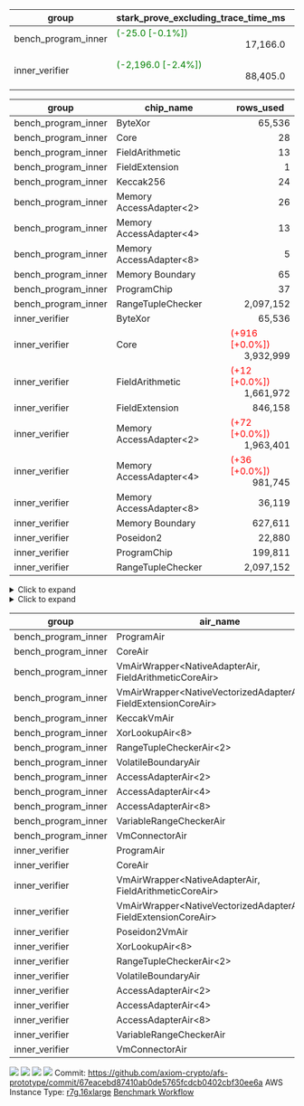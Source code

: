 | group | stark_prove_excluding_trace_time_ms | total_cells | total_cells_used | total_proof_time_ms | trace_gen_time_ms | verify_program_compile_ms |
| --- | --- | --- | --- | --- | --- | --- |
| bench_program_inner | <span style="color: green">(-25.0 [-0.1%])</span> <div style='text-align: right'>17,166.0</div>  | <div style='text-align: right'>20,200,816</div>  | <div style='text-align: right'>2,243,381</div>  | <span style="color: green">(-25.0 [-0.1%])</span> <div style='text-align: right'>17,235.0</div>  | <div style='text-align: right'>69.0</div>  |  |
| inner_verifier | <span style="color: green">(-2,196.0 [-2.4%])</span> <div style='text-align: right'>88,405.0</div>  | <div style='text-align: right'>734,396,436</div>  | <span style="color: red">(+62,076 [+0.0%])</span> <div style='text-align: right'>401,908,670</div>  | <span style="color: green">(-2,678.0 [-2.2%])</span> <div style='text-align: right'>117,225.0</div>  | <span style="color: green">(-482.0 [-1.6%])</span> <div style='text-align: right'>28,820.0</div>  | <span style="color: green">(-315.0 [-0.7%])</span> <div style='text-align: right'>45,564.0</div>  |

| group | chip_name | rows_used |
| --- | --- | --- |
| bench_program_inner | ByteXor | <div style='text-align: right'>65,536</div>  |
| bench_program_inner | Core | <div style='text-align: right'>28</div>  |
| bench_program_inner | FieldArithmetic | <div style='text-align: right'>13</div>  |
| bench_program_inner | FieldExtension | <div style='text-align: right'>1</div>  |
| bench_program_inner | Keccak256 | <div style='text-align: right'>24</div>  |
| bench_program_inner | Memory AccessAdapter<2> | <div style='text-align: right'>26</div>  |
| bench_program_inner | Memory AccessAdapter<4> | <div style='text-align: right'>13</div>  |
| bench_program_inner | Memory AccessAdapter<8> | <div style='text-align: right'>5</div>  |
| bench_program_inner | Memory Boundary | <div style='text-align: right'>65</div>  |
| bench_program_inner | ProgramChip | <div style='text-align: right'>37</div>  |
| bench_program_inner | RangeTupleChecker | <div style='text-align: right'>2,097,152</div>  |
| inner_verifier | ByteXor | <div style='text-align: right'>65,536</div>  |
| inner_verifier | Core | <span style="color: red">(+916 [+0.0%])</span> <div style='text-align: right'>3,932,999</div>  |
| inner_verifier | FieldArithmetic | <span style="color: red">(+12 [+0.0%])</span> <div style='text-align: right'>1,661,972</div>  |
| inner_verifier | FieldExtension | <div style='text-align: right'>846,158</div>  |
| inner_verifier | Memory AccessAdapter<2> | <span style="color: red">(+72 [+0.0%])</span> <div style='text-align: right'>1,963,401</div>  |
| inner_verifier | Memory AccessAdapter<4> | <span style="color: red">(+36 [+0.0%])</span> <div style='text-align: right'>981,745</div>  |
| inner_verifier | Memory AccessAdapter<8> | <div style='text-align: right'>36,119</div>  |
| inner_verifier | Memory Boundary | <div style='text-align: right'>627,611</div>  |
| inner_verifier | Poseidon2 | <div style='text-align: right'>22,880</div>  |
| inner_verifier | ProgramChip | <div style='text-align: right'>199,811</div>  |
| inner_verifier | RangeTupleChecker | <div style='text-align: right'>2,097,152</div>  |

<details>
<summary>Click to expand</summary>

| group | dsl_ir | opcode | frequency |
| --- | --- | --- | --- |
| bench_program_inner |  | JAL | <div style='text-align: right'>1</div>  |
| bench_program_inner |  | STOREW | <div style='text-align: right'>2</div>  |
| bench_program_inner | AddE | FE4ADD | <div style='text-align: right'>1</div>  |
| bench_program_inner | AddF | ADD | <div style='text-align: right'>1</div>  |
| bench_program_inner | AddVI | ADD | <div style='text-align: right'>6</div>  |
| bench_program_inner | Alloc | ADD | <div style='text-align: right'>2</div>  |
| bench_program_inner | Alloc | LOADW | <div style='text-align: right'>2</div>  |
| bench_program_inner | Alloc | MUL | <div style='text-align: right'>2</div>  |
| bench_program_inner | For | ADD | <div style='text-align: right'>2</div>  |
| bench_program_inner | For | BNE | <div style='text-align: right'>3</div>  |
| bench_program_inner | For | JAL | <div style='text-align: right'>1</div>  |
| bench_program_inner | For | STOREW | <div style='text-align: right'>1</div>  |
| bench_program_inner | Halt | TERMINATE | <div style='text-align: right'>1</div>  |
| bench_program_inner | IfEqI | BNE | <div style='text-align: right'>2</div>  |
| bench_program_inner | ImmE | STOREW | <div style='text-align: right'>8</div>  |
| bench_program_inner | ImmF | STOREW | <div style='text-align: right'>2</div>  |
| bench_program_inner | ImmV | STOREW | <div style='text-align: right'>3</div>  |
| bench_program_inner | Keccak256 | KECCAK256 | <div style='text-align: right'>1</div>  |
| bench_program_inner | StoreV | STOREW2 | <div style='text-align: right'>2</div>  |
| inner_verifier |  | JAL | <div style='text-align: right'>1</div>  |
| inner_verifier |  | STOREW | <div style='text-align: right'>2</div>  |
| inner_verifier | AddE | FE4ADD | <div style='text-align: right'>224,508</div>  |
| inner_verifier | AddEFFI | LOADW | <div style='text-align: right'>143</div>  |
| inner_verifier | AddEFFI | STOREW | <div style='text-align: right'>429</div>  |
| inner_verifier | AddEFI | ADD | <div style='text-align: right'>184</div>  |
| inner_verifier | AddEI | ADD | <div style='text-align: right'>68,012</div>  |
| inner_verifier | AddFI | ADD | <span style="color: red">(+12 [+0.1%])</span> <div style='text-align: right'>14,614</div>  |
| inner_verifier | AddV | ADD | <div style='text-align: right'>8,173</div>  |
| inner_verifier | AddVI | ADD | <div style='text-align: right'>293,909</div>  |
| inner_verifier | Alloc | ADD | <div style='text-align: right'>30,855</div>  |
| inner_verifier | Alloc | LOADW | <div style='text-align: right'>30,855</div>  |
| inner_verifier | Alloc | MUL | <div style='text-align: right'>18,311</div>  |
| inner_verifier | AssertEqE | BNE | <div style='text-align: right'>136</div>  |
| inner_verifier | AssertEqEI | BNE | <div style='text-align: right'>4</div>  |
| inner_verifier | AssertEqF | BNE | <div style='text-align: right'>4,894</div>  |
| inner_verifier | AssertEqV | BNE | <div style='text-align: right'>1,278</div>  |
| inner_verifier | AssertEqVI | BNE | <div style='text-align: right'>159</div>  |
| inner_verifier | CycleTrackerEnd | CT_END | <div style='text-align: right'>105,301</div>  |
| inner_verifier | CycleTrackerStart | CT_START | <div style='text-align: right'>105,301</div>  |
| inner_verifier | DivE | BBE4DIV | <div style='text-align: right'>195,557</div>  |
| inner_verifier | DivEIN | BBE4DIV | <div style='text-align: right'>31</div>  |
| inner_verifier | DivEIN | STOREW | <div style='text-align: right'>124</div>  |
| inner_verifier | DivFIN | DIV | <div style='text-align: right'>75</div>  |
| inner_verifier | For | ADD | <div style='text-align: right'>561,540</div>  |
| inner_verifier | For | BNE | <div style='text-align: right'>584,286</div>  |
| inner_verifier | For | JAL | <div style='text-align: right'>22,746</div>  |
| inner_verifier | For | LOADW | <div style='text-align: right'>1,071</div>  |
| inner_verifier | For | STOREW | <div style='text-align: right'>21,675</div>  |
| inner_verifier | Halt | TERMINATE | <div style='text-align: right'>1</div>  |
| inner_verifier | HintBitsF | HINT_BITS | <div style='text-align: right'>22</div>  |
| inner_verifier | HintInputVec | HINT_INPUT | <div style='text-align: right'>12,544</div>  |
| inner_verifier | IfEq | BNE | <div style='text-align: right'>6,653</div>  |
| inner_verifier | IfEqI | BNE | <div style='text-align: right'>127,249</div>  |
| inner_verifier | IfEqI | JAL | <span style="color: red">(+916 [+8.3%])</span> <div style='text-align: right'>12,009</div>  |
| inner_verifier | IfNe | BEQ | <div style='text-align: right'>9,555</div>  |
| inner_verifier | IfNe | JAL | <div style='text-align: right'>25</div>  |
| inner_verifier | IfNeI | BEQ | <div style='text-align: right'>1,116</div>  |
| inner_verifier | ImmE | STOREW | <div style='text-align: right'>12,392</div>  |
| inner_verifier | ImmF | STOREW | <div style='text-align: right'>15,711</div>  |
| inner_verifier | ImmV | STOREW | <div style='text-align: right'>22,995</div>  |
| inner_verifier | LoadE | LOADW | <div style='text-align: right'>42,568</div>  |
| inner_verifier | LoadE | LOADW2 | <div style='text-align: right'>805,192</div>  |
| inner_verifier | LoadF | LOADW | <div style='text-align: right'>13,948</div>  |
| inner_verifier | LoadF | LOADW2 | <div style='text-align: right'>300,156</div>  |
| inner_verifier | LoadV | LOADW | <div style='text-align: right'>14,878</div>  |
| inner_verifier | LoadV | LOADW2 | <div style='text-align: right'>75,390</div>  |
| inner_verifier | MulE | BBE4MUL | <div style='text-align: right'>409,372</div>  |
| inner_verifier | MulEF | MUL | <div style='text-align: right'>2,012</div>  |
| inner_verifier | MulEFI | MUL | <div style='text-align: right'>1,432</div>  |
| inner_verifier | MulEI | BBE4MUL | <div style='text-align: right'>2,599</div>  |
| inner_verifier | MulEI | STOREW | <div style='text-align: right'>10,396</div>  |
| inner_verifier | MulF | MUL | <div style='text-align: right'>26,293</div>  |
| inner_verifier | MulFI | MUL | <div style='text-align: right'>13</div>  |
| inner_verifier | MulV | MUL | <div style='text-align: right'>682</div>  |
| inner_verifier | MulVI | MUL | <div style='text-align: right'>11,081</div>  |
| inner_verifier | NegE | MUL | <div style='text-align: right'>188</div>  |
| inner_verifier | Poseidon2CompressBabyBear | COMP_POS2 | <div style='text-align: right'>9,870</div>  |
| inner_verifier | Poseidon2PermuteBabyBear | PERM_POS2 | <div style='text-align: right'>13,010</div>  |
| inner_verifier | StoreE | STOREW | <div style='text-align: right'>12,600</div>  |
| inner_verifier | StoreE | STOREW2 | <div style='text-align: right'>12,516</div>  |
| inner_verifier | StoreF | STOREW | <div style='text-align: right'>13,398</div>  |
| inner_verifier | StoreF | STOREW2 | <div style='text-align: right'>102,811</div>  |
| inner_verifier | StoreHintWord | ADD | <div style='text-align: right'>214,520</div>  |
| inner_verifier | StoreHintWord | SHINTW | <div style='text-align: right'>227,746</div>  |
| inner_verifier | StoreV | STOREW | <div style='text-align: right'>1,672</div>  |
| inner_verifier | StoreV | STOREW2 | <div style='text-align: right'>30,433</div>  |
| inner_verifier | SubE | FE4SUB | <div style='text-align: right'>14,091</div>  |
| inner_verifier | SubEF | LOADW | <div style='text-align: right'>1,170,618</div>  |
| inner_verifier | SubEF | SUB | <div style='text-align: right'>390,206</div>  |
| inner_verifier | SubEFI | ADD | <div style='text-align: right'>1,280</div>  |
| inner_verifier | SubEI | ADD | <div style='text-align: right'>248</div>  |
| inner_verifier | SubV | SUB | <div style='text-align: right'>16,519</div>  |
| inner_verifier | SubVI | SUB | <div style='text-align: right'>1,384</div>  |
| inner_verifier | SubVIN | SUB | <div style='text-align: right'>441</div>  |

</details>

<details>
<summary>Click to expand</summary>

| group | air_name | dsl_ir | opcode | cells_used |
| --- | --- | --- | --- | --- |
| bench_program_inner | Boundary |  | JAL | <div style='text-align: right'>19</div>  |
| bench_program_inner | CoreAir |  | JAL | <div style='text-align: right'>62</div>  |
| bench_program_inner | Boundary |  | STOREW | <div style='text-align: right'>38</div>  |
| bench_program_inner | CoreAir |  | STOREW | <div style='text-align: right'>124</div>  |
| bench_program_inner | <NativeVectorizedAdapterAir<4>,FieldExtensionCoreAir> | AddE | FE4ADD | <div style='text-align: right'>40</div>  |
| bench_program_inner | AccessAdapter<2> | AddE | FE4ADD | <div style='text-align: right'>66</div>  |
| bench_program_inner | AccessAdapter<4> | AddE | FE4ADD | <div style='text-align: right'>39</div>  |
| bench_program_inner | Boundary | AddE | FE4ADD | <div style='text-align: right'>76</div>  |
| bench_program_inner | <NativeAdapterAir,FieldArithmeticCoreAir> | AddF | ADD | <div style='text-align: right'>30</div>  |
| bench_program_inner | Boundary | AddF | ADD | <div style='text-align: right'>19</div>  |
| bench_program_inner | <NativeAdapterAir,FieldArithmeticCoreAir> | AddVI | ADD | <div style='text-align: right'>180</div>  |
| bench_program_inner | Boundary | AddVI | ADD | <div style='text-align: right'>38</div>  |
| bench_program_inner | <NativeAdapterAir,FieldArithmeticCoreAir> | Alloc | ADD | <div style='text-align: right'>60</div>  |
| bench_program_inner | Boundary | Alloc | LOADW | <div style='text-align: right'>38</div>  |
| bench_program_inner | CoreAir | Alloc | LOADW | <div style='text-align: right'>124</div>  |
| bench_program_inner | <NativeAdapterAir,FieldArithmeticCoreAir> | Alloc | MUL | <div style='text-align: right'>60</div>  |
| bench_program_inner | <NativeAdapterAir,FieldArithmeticCoreAir> | For | ADD | <div style='text-align: right'>60</div>  |
| bench_program_inner | CoreAir | For | BNE | <div style='text-align: right'>186</div>  |
| bench_program_inner | CoreAir | For | JAL | <div style='text-align: right'>62</div>  |
| bench_program_inner | Boundary | For | STOREW | <div style='text-align: right'>19</div>  |
| bench_program_inner | CoreAir | For | STOREW | <div style='text-align: right'>62</div>  |
| bench_program_inner | CoreAir | Halt | TERMINATE | <div style='text-align: right'>62</div>  |
| bench_program_inner | CoreAir | IfEqI | BNE | <div style='text-align: right'>124</div>  |
| bench_program_inner | Boundary | ImmE | STOREW | <div style='text-align: right'>152</div>  |
| bench_program_inner | CoreAir | ImmE | STOREW | <div style='text-align: right'>496</div>  |
| bench_program_inner | Boundary | ImmF | STOREW | <div style='text-align: right'>38</div>  |
| bench_program_inner | CoreAir | ImmF | STOREW | <div style='text-align: right'>124</div>  |
| bench_program_inner | Boundary | ImmV | STOREW | <div style='text-align: right'>38</div>  |
| bench_program_inner | CoreAir | ImmV | STOREW | <div style='text-align: right'>186</div>  |
| bench_program_inner | AccessAdapter<2> | Keccak256 | KECCAK256 | <div style='text-align: right'>220</div>  |
| bench_program_inner | AccessAdapter<4> | Keccak256 | KECCAK256 | <div style='text-align: right'>130</div>  |
| bench_program_inner | AccessAdapter<8> | Keccak256 | KECCAK256 | <div style='text-align: right'>85</div>  |
| bench_program_inner | Boundary | Keccak256 | KECCAK256 | <div style='text-align: right'>722</div>  |
| bench_program_inner | KeccakVmAir | Keccak256 | KECCAK256 | <div style='text-align: right'>76,752</div>  |
| bench_program_inner | Boundary | StoreV | STOREW2 | <div style='text-align: right'>38</div>  |
| bench_program_inner | CoreAir | StoreV | STOREW2 | <div style='text-align: right'>124</div>  |
| inner_verifier | Boundary |  | JAL | <div style='text-align: right'>19</div>  |
| inner_verifier | CoreAir |  | JAL | <div style='text-align: right'>66</div>  |
| inner_verifier | Boundary |  | STOREW | <div style='text-align: right'>38</div>  |
| inner_verifier | CoreAir |  | STOREW | <div style='text-align: right'>132</div>  |
| inner_verifier | <NativeVectorizedAdapterAir<4>,FieldExtensionCoreAir> | AddE | FE4ADD | <div style='text-align: right'>8,980,320</div>  |
| inner_verifier | AccessAdapter<2> | AddE | FE4ADD | <div style='text-align: right'>1,111,726</div>  |
| inner_verifier | AccessAdapter<4> | AddE | FE4ADD | <div style='text-align: right'>656,929</div>  |
| inner_verifier | Boundary | AddE | FE4ADD | <div style='text-align: right'>2,077,764</div>  |
| inner_verifier | AccessAdapter<2> | AddEFFI | LOADW | <div style='text-align: right'>1,111</div>  |
| inner_verifier | AccessAdapter<4> | AddEFFI | LOADW | <div style='text-align: right'>1,313</div>  |
| inner_verifier | Boundary | AddEFFI | LOADW | <div style='text-align: right'>380</div>  |
| inner_verifier | CoreAir | AddEFFI | LOADW | <div style='text-align: right'>9,438</div>  |
| inner_verifier | AccessAdapter<2> | AddEFFI | STOREW | <div style='text-align: right'>1,111</div>  |
| inner_verifier | Boundary | AddEFFI | STOREW | <div style='text-align: right'>1,140</div>  |
| inner_verifier | CoreAir | AddEFFI | STOREW | <div style='text-align: right'>28,314</div>  |
| inner_verifier | <NativeAdapterAir,FieldArithmeticCoreAir> | AddEFI | ADD | <div style='text-align: right'>5,520</div>  |
| inner_verifier | AccessAdapter<2> | AddEFI | ADD | <div style='text-align: right'>638</div>  |
| inner_verifier | AccessAdapter<4> | AddEFI | ADD | <div style='text-align: right'>377</div>  |
| inner_verifier | Boundary | AddEFI | ADD | <div style='text-align: right'>2,052</div>  |
| inner_verifier | <NativeAdapterAir,FieldArithmeticCoreAir> | AddEI | ADD | <div style='text-align: right'>2,040,360</div>  |
| inner_verifier | AccessAdapter<2> | AddEI | ADD | <span style="color: red">(+396 [+0.1%])</span> <div style='text-align: right'>377,938</div>  |
| inner_verifier | AccessAdapter<4> | AddEI | ADD | <span style="color: red">(+234 [+0.1%])</span> <div style='text-align: right'>223,327</div>  |
| inner_verifier | Boundary | AddEI | ADD | <div style='text-align: right'>1,132,096</div>  |
| inner_verifier | <NativeAdapterAir,FieldArithmeticCoreAir> | AddFI | ADD | <span style="color: red">(+360 [+0.1%])</span> <div style='text-align: right'>438,420</div>  |
| inner_verifier | Boundary | AddFI | ADD | <div style='text-align: right'>437</div>  |
| inner_verifier | <NativeAdapterAir,FieldArithmeticCoreAir> | AddV | ADD | <div style='text-align: right'>245,190</div>  |
| inner_verifier | Boundary | AddV | ADD | <div style='text-align: right'>38</div>  |
| inner_verifier | <NativeAdapterAir,FieldArithmeticCoreAir> | AddVI | ADD | <div style='text-align: right'>8,817,270</div>  |
| inner_verifier | Boundary | AddVI | ADD | <div style='text-align: right'>14,915</div>  |
| inner_verifier | <NativeAdapterAir,FieldArithmeticCoreAir> | Alloc | ADD | <div style='text-align: right'>925,650</div>  |
| inner_verifier | Boundary | Alloc | LOADW | <div style='text-align: right'>1,653</div>  |
| inner_verifier | CoreAir | Alloc | LOADW | <div style='text-align: right'>2,036,430</div>  |
| inner_verifier | <NativeAdapterAir,FieldArithmeticCoreAir> | Alloc | MUL | <div style='text-align: right'>549,330</div>  |
| inner_verifier | AccessAdapter<2> | Alloc | MUL | <div style='text-align: right'>22</div>  |
| inner_verifier | AccessAdapter<4> | Alloc | MUL | <div style='text-align: right'>26</div>  |
| inner_verifier | AccessAdapter<2> | AssertEqE | BNE | <div style='text-align: right'>748</div>  |
| inner_verifier | AccessAdapter<4> | AssertEqE | BNE | <div style='text-align: right'>442</div>  |
| inner_verifier | CoreAir | AssertEqE | BNE | <div style='text-align: right'>8,976</div>  |
| inner_verifier | AccessAdapter<2> | AssertEqEI | BNE | <div style='text-align: right'>22</div>  |
| inner_verifier | AccessAdapter<4> | AssertEqEI | BNE | <div style='text-align: right'>13</div>  |
| inner_verifier | CoreAir | AssertEqEI | BNE | <div style='text-align: right'>264</div>  |
| inner_verifier | CoreAir | AssertEqF | BNE | <div style='text-align: right'>323,004</div>  |
| inner_verifier | CoreAir | AssertEqV | BNE | <div style='text-align: right'>84,348</div>  |
| inner_verifier | CoreAir | AssertEqVI | BNE | <div style='text-align: right'>10,494</div>  |
| inner_verifier | CoreAir | CycleTrackerEnd | CT_END | <div style='text-align: right'>6,949,866</div>  |
| inner_verifier | CoreAir | CycleTrackerStart | CT_START | <div style='text-align: right'>6,949,866</div>  |
| inner_verifier | <NativeVectorizedAdapterAir<4>,FieldExtensionCoreAir> | DivE | BBE4DIV | <div style='text-align: right'>7,822,280</div>  |
| inner_verifier | AccessAdapter<2> | DivE | BBE4DIV | <div style='text-align: right'>8,584,840</div>  |
| inner_verifier | AccessAdapter<4> | DivE | BBE4DIV | <div style='text-align: right'>5,072,860</div>  |
| inner_verifier | <NativeVectorizedAdapterAir<4>,FieldExtensionCoreAir> | DivEIN | BBE4DIV | <div style='text-align: right'>1,240</div>  |
| inner_verifier | AccessAdapter<2> | DivEIN | BBE4DIV | <div style='text-align: right'>1,210</div>  |
| inner_verifier | AccessAdapter<4> | DivEIN | BBE4DIV | <div style='text-align: right'>715</div>  |
| inner_verifier | Boundary | DivEIN | BBE4DIV | <div style='text-align: right'>304</div>  |
| inner_verifier | AccessAdapter<2> | DivEIN | STOREW | <div style='text-align: right'>440</div>  |
| inner_verifier | AccessAdapter<4> | DivEIN | STOREW | <div style='text-align: right'>117</div>  |
| inner_verifier | CoreAir | DivEIN | STOREW | <div style='text-align: right'>8,184</div>  |
| inner_verifier | <NativeAdapterAir,FieldArithmeticCoreAir> | DivFIN | DIV | <div style='text-align: right'>2,250</div>  |
| inner_verifier | <NativeAdapterAir,FieldArithmeticCoreAir> | For | ADD | <div style='text-align: right'>16,846,200</div>  |
| inner_verifier | CoreAir | For | BNE | <div style='text-align: right'>38,562,876</div>  |
| inner_verifier | AccessAdapter<2> | For | JAL | <div style='text-align: right'>484</div>  |
| inner_verifier | AccessAdapter<4> | For | JAL | <div style='text-align: right'>572</div>  |
| inner_verifier | CoreAir | For | JAL | <div style='text-align: right'>1,501,236</div>  |
| inner_verifier | Boundary | For | LOADW | <div style='text-align: right'>399</div>  |
| inner_verifier | CoreAir | For | LOADW | <div style='text-align: right'>70,686</div>  |
| inner_verifier | Boundary | For | STOREW | <div style='text-align: right'>988</div>  |
| inner_verifier | CoreAir | For | STOREW | <div style='text-align: right'>1,430,550</div>  |
| inner_verifier | CoreAir | Halt | TERMINATE | <div style='text-align: right'>66</div>  |
| inner_verifier | CoreAir | HintBitsF | HINT_BITS | <div style='text-align: right'>1,452</div>  |
| inner_verifier | CoreAir | HintInputVec | HINT_INPUT | <div style='text-align: right'>827,904</div>  |
| inner_verifier | CoreAir | IfEq | BNE | <div style='text-align: right'>439,098</div>  |
| inner_verifier | CoreAir | IfEqI | BNE | <div style='text-align: right'>8,398,434</div>  |
| inner_verifier | CoreAir | IfEqI | JAL | <span style="color: red">(+60,456 [+8.3%])</span> <div style='text-align: right'>792,594</div>  |
| inner_verifier | CoreAir | IfNe | BEQ | <div style='text-align: right'>630,630</div>  |
| inner_verifier | CoreAir | IfNe | JAL | <div style='text-align: right'>1,650</div>  |
| inner_verifier | CoreAir | IfNeI | BEQ | <div style='text-align: right'>73,656</div>  |
| inner_verifier | AccessAdapter<2> | ImmE | STOREW | <div style='text-align: right'>3,410</div>  |
| inner_verifier | AccessAdapter<4> | ImmE | STOREW | <div style='text-align: right'>2,015</div>  |
| inner_verifier | Boundary | ImmE | STOREW | <div style='text-align: right'>214,624</div>  |
| inner_verifier | CoreAir | ImmE | STOREW | <div style='text-align: right'>817,872</div>  |
| inner_verifier | Boundary | ImmF | STOREW | <div style='text-align: right'>2,337</div>  |
| inner_verifier | CoreAir | ImmF | STOREW | <div style='text-align: right'>1,036,926</div>  |
| inner_verifier | Boundary | ImmV | STOREW | <div style='text-align: right'>15,048</div>  |
| inner_verifier | CoreAir | ImmV | STOREW | <div style='text-align: right'>1,517,670</div>  |
| inner_verifier | AccessAdapter<2> | LoadE | LOADW | <div style='text-align: right'>65,428</div>  |
| inner_verifier | AccessAdapter<4> | LoadE | LOADW | <div style='text-align: right'>38,662</div>  |
| inner_verifier | Boundary | LoadE | LOADW | <div style='text-align: right'>503,120</div>  |
| inner_verifier | CoreAir | LoadE | LOADW | <div style='text-align: right'>2,809,488</div>  |
| inner_verifier | AccessAdapter<2> | LoadE | LOADW2 | <div style='text-align: right'>29,634</div>  |
| inner_verifier | AccessAdapter<4> | LoadE | LOADW2 | <div style='text-align: right'>17,511</div>  |
| inner_verifier | Boundary | LoadE | LOADW2 | <div style='text-align: right'>76</div>  |
| inner_verifier | CoreAir | LoadE | LOADW2 | <div style='text-align: right'>53,142,672</div>  |
| inner_verifier | AccessAdapter<2> | LoadF | LOADW | <div style='text-align: right'>26,796</div>  |
| inner_verifier | AccessAdapter<4> | LoadF | LOADW | <div style='text-align: right'>15,834</div>  |
| inner_verifier | AccessAdapter<8> | LoadF | LOADW | <div style='text-align: right'>10,353</div>  |
| inner_verifier | Boundary | LoadF | LOADW | <div style='text-align: right'>494</div>  |
| inner_verifier | CoreAir | LoadF | LOADW | <div style='text-align: right'>920,568</div>  |
| inner_verifier | AccessAdapter<2> | LoadF | LOADW2 | <div style='text-align: right'>693</div>  |
| inner_verifier | AccessAdapter<4> | LoadF | LOADW2 | <div style='text-align: right'>416</div>  |
| inner_verifier | AccessAdapter<8> | LoadF | LOADW2 | <div style='text-align: right'>459</div>  |
| inner_verifier | Boundary | LoadF | LOADW2 | <div style='text-align: right'>532</div>  |
| inner_verifier | CoreAir | LoadF | LOADW2 | <div style='text-align: right'>19,810,296</div>  |
| inner_verifier | Boundary | LoadV | LOADW | <div style='text-align: right'>13,794</div>  |
| inner_verifier | CoreAir | LoadV | LOADW | <div style='text-align: right'>981,948</div>  |
| inner_verifier | Boundary | LoadV | LOADW2 | <div style='text-align: right'>1,615</div>  |
| inner_verifier | CoreAir | LoadV | LOADW2 | <div style='text-align: right'>4,975,740</div>  |
| inner_verifier | <NativeVectorizedAdapterAir<4>,FieldExtensionCoreAir> | MulE | BBE4MUL | <div style='text-align: right'>16,374,880</div>  |
| inner_verifier | AccessAdapter<2> | MulE | BBE4MUL | <span style="color: red">(+396 [+0.1%])</span> <div style='text-align: right'>499,796</div>  |
| inner_verifier | AccessAdapter<4> | MulE | BBE4MUL | <span style="color: red">(+234 [+0.1%])</span> <div style='text-align: right'>295,334</div>  |
| inner_verifier | Boundary | MulE | BBE4MUL | <div style='text-align: right'>1,215,620</div>  |
| inner_verifier | <NativeAdapterAir,FieldArithmeticCoreAir> | MulEF | MUL | <div style='text-align: right'>60,360</div>  |
| inner_verifier | AccessAdapter<2> | MulEF | MUL | <div style='text-align: right'>10,252</div>  |
| inner_verifier | AccessAdapter<4> | MulEF | MUL | <div style='text-align: right'>6,058</div>  |
| inner_verifier | Boundary | MulEF | MUL | <div style='text-align: right'>608</div>  |
| inner_verifier | <NativeAdapterAir,FieldArithmeticCoreAir> | MulEFI | MUL | <div style='text-align: right'>42,960</div>  |
| inner_verifier | AccessAdapter<2> | MulEFI | MUL | <div style='text-align: right'>1,958</div>  |
| inner_verifier | AccessAdapter<4> | MulEFI | MUL | <div style='text-align: right'>1,157</div>  |
| inner_verifier | Boundary | MulEFI | MUL | <div style='text-align: right'>24,244</div>  |
| inner_verifier | <NativeVectorizedAdapterAir<4>,FieldExtensionCoreAir> | MulEI | BBE4MUL | <div style='text-align: right'>103,960</div>  |
| inner_verifier | AccessAdapter<2> | MulEI | BBE4MUL | <div style='text-align: right'>158,488</div>  |
| inner_verifier | AccessAdapter<4> | MulEI | BBE4MUL | <div style='text-align: right'>93,652</div>  |
| inner_verifier | Boundary | MulEI | BBE4MUL | <div style='text-align: right'>154,660</div>  |
| inner_verifier | AccessAdapter<2> | MulEI | STOREW | <div style='text-align: right'>56,892</div>  |
| inner_verifier | AccessAdapter<4> | MulEI | STOREW | <div style='text-align: right'>33,462</div>  |
| inner_verifier | Boundary | MulEI | STOREW | <div style='text-align: right'>57</div>  |
| inner_verifier | CoreAir | MulEI | STOREW | <div style='text-align: right'>686,136</div>  |
| inner_verifier | <NativeAdapterAir,FieldArithmeticCoreAir> | MulF | MUL | <div style='text-align: right'>788,790</div>  |
| inner_verifier | Boundary | MulF | MUL | <div style='text-align: right'>19</div>  |
| inner_verifier | <NativeAdapterAir,FieldArithmeticCoreAir> | MulFI | MUL | <div style='text-align: right'>390</div>  |
| inner_verifier | Boundary | MulFI | MUL | <div style='text-align: right'>19</div>  |
| inner_verifier | <NativeAdapterAir,FieldArithmeticCoreAir> | MulV | MUL | <div style='text-align: right'>20,460</div>  |
| inner_verifier | Boundary | MulV | MUL | <div style='text-align: right'>12,901</div>  |
| inner_verifier | <NativeAdapterAir,FieldArithmeticCoreAir> | MulVI | MUL | <div style='text-align: right'>332,430</div>  |
| inner_verifier | Boundary | MulVI | MUL | <div style='text-align: right'>133</div>  |
| inner_verifier | <NativeAdapterAir,FieldArithmeticCoreAir> | NegE | MUL | <div style='text-align: right'>5,640</div>  |
| inner_verifier | AccessAdapter<2> | NegE | MUL | <div style='text-align: right'>1,100</div>  |
| inner_verifier | AccessAdapter<4> | NegE | MUL | <div style='text-align: right'>650</div>  |
| inner_verifier | Boundary | NegE | MUL | <div style='text-align: right'>2,356</div>  |
| inner_verifier | AccessAdapter<2> | Poseidon2CompressBabyBear | COMP_POS2 | <div style='text-align: right'>414,876</div>  |
| inner_verifier | AccessAdapter<4> | Poseidon2CompressBabyBear | COMP_POS2 | <div style='text-align: right'>245,154</div>  |
| inner_verifier | AccessAdapter<8> | Poseidon2CompressBabyBear | COMP_POS2 | <div style='text-align: right'>160,293</div>  |
| inner_verifier | Poseidon2VmAir<BabyBear> | Poseidon2CompressBabyBear | COMP_POS2 | <div style='text-align: right'>4,125,660</div>  |
| inner_verifier | AccessAdapter<2> | Poseidon2PermuteBabyBear | PERM_POS2 | <div style='text-align: right'>615,274</div>  |
| inner_verifier | AccessAdapter<4> | Poseidon2PermuteBabyBear | PERM_POS2 | <div style='text-align: right'>363,857</div>  |
| inner_verifier | AccessAdapter<8> | Poseidon2PermuteBabyBear | PERM_POS2 | <div style='text-align: right'>239,547</div>  |
| inner_verifier | Poseidon2VmAir<BabyBear> | Poseidon2PermuteBabyBear | PERM_POS2 | <div style='text-align: right'>5,438,180</div>  |
| inner_verifier | AccessAdapter<2> | StoreE | STOREW | <div style='text-align: right'>9,746</div>  |
| inner_verifier | AccessAdapter<4> | StoreE | STOREW | <div style='text-align: right'>5,759</div>  |
| inner_verifier | Boundary | StoreE | STOREW | <div style='text-align: right'>239,400</div>  |
| inner_verifier | CoreAir | StoreE | STOREW | <div style='text-align: right'>831,600</div>  |
| inner_verifier | AccessAdapter<2> | StoreE | STOREW2 | <div style='text-align: right'>48,972</div>  |
| inner_verifier | AccessAdapter<4> | StoreE | STOREW2 | <div style='text-align: right'>28,938</div>  |
| inner_verifier | Boundary | StoreE | STOREW2 | <div style='text-align: right'>35,112</div>  |
| inner_verifier | CoreAir | StoreE | STOREW2 | <div style='text-align: right'>826,056</div>  |
| inner_verifier | Boundary | StoreF | STOREW | <div style='text-align: right'>254,562</div>  |
| inner_verifier | CoreAir | StoreF | STOREW | <div style='text-align: right'>884,268</div>  |
| inner_verifier | AccessAdapter<2> | StoreF | STOREW2 | <div style='text-align: right'>522,126</div>  |
| inner_verifier | AccessAdapter<4> | StoreF | STOREW2 | <div style='text-align: right'>308,815</div>  |
| inner_verifier | AccessAdapter<8> | StoreF | STOREW2 | <div style='text-align: right'>203,371</div>  |
| inner_verifier | Boundary | StoreF | STOREW2 | <div style='text-align: right'>71,592</div>  |
| inner_verifier | CoreAir | StoreF | STOREW2 | <div style='text-align: right'>6,785,526</div>  |
| inner_verifier | <NativeAdapterAir,FieldArithmeticCoreAir> | StoreHintWord | ADD | <div style='text-align: right'>6,435,600</div>  |
| inner_verifier | Boundary | StoreHintWord | SHINTW | <div style='text-align: right'>4,327,174</div>  |
| inner_verifier | CoreAir | StoreHintWord | SHINTW | <div style='text-align: right'>15,031,236</div>  |
| inner_verifier | Boundary | StoreV | STOREW | <div style='text-align: right'>31,768</div>  |
| inner_verifier | CoreAir | StoreV | STOREW | <div style='text-align: right'>110,352</div>  |
| inner_verifier | Boundary | StoreV | STOREW2 | <div style='text-align: right'>575,548</div>  |
| inner_verifier | CoreAir | StoreV | STOREW2 | <div style='text-align: right'>2,008,578</div>  |
| inner_verifier | <NativeVectorizedAdapterAir<4>,FieldExtensionCoreAir> | SubE | FE4SUB | <div style='text-align: right'>563,640</div>  |
| inner_verifier | AccessAdapter<2> | SubE | FE4SUB | <div style='text-align: right'>464,574</div>  |
| inner_verifier | AccessAdapter<4> | SubE | FE4SUB | <div style='text-align: right'>274,521</div>  |
| inner_verifier | Boundary | SubE | FE4SUB | <div style='text-align: right'>958,132</div>  |
| inner_verifier | AccessAdapter<2> | SubEF | LOADW | <div style='text-align: right'>4,292,266</div>  |
| inner_verifier | CoreAir | SubEF | LOADW | <div style='text-align: right'>77,260,788</div>  |
| inner_verifier | <NativeAdapterAir,FieldArithmeticCoreAir> | SubEF | SUB | <div style='text-align: right'>11,706,180</div>  |
| inner_verifier | AccessAdapter<2> | SubEF | SUB | <div style='text-align: right'>4,292,266</div>  |
| inner_verifier | AccessAdapter<4> | SubEF | SUB | <div style='text-align: right'>5,072,678</div>  |
| inner_verifier | <NativeAdapterAir,FieldArithmeticCoreAir> | SubEFI | ADD | <div style='text-align: right'>38,400</div>  |
| inner_verifier | AccessAdapter<2> | SubEFI | ADD | <div style='text-align: right'>528</div>  |
| inner_verifier | AccessAdapter<4> | SubEFI | ADD | <div style='text-align: right'>312</div>  |
| inner_verifier | Boundary | SubEFI | ADD | <div style='text-align: right'>22,800</div>  |
| inner_verifier | <NativeAdapterAir,FieldArithmeticCoreAir> | SubEI | ADD | <div style='text-align: right'>7,440</div>  |
| inner_verifier | AccessAdapter<2> | SubEI | ADD | <div style='text-align: right'>2,046</div>  |
| inner_verifier | AccessAdapter<4> | SubEI | ADD | <div style='text-align: right'>1,209</div>  |
| inner_verifier | Boundary | SubEI | ADD | <div style='text-align: right'>608</div>  |
| inner_verifier | <NativeAdapterAir,FieldArithmeticCoreAir> | SubV | SUB | <div style='text-align: right'>495,570</div>  |
| inner_verifier | Boundary | SubV | SUB | <div style='text-align: right'>76</div>  |
| inner_verifier | <NativeAdapterAir,FieldArithmeticCoreAir> | SubVI | SUB | <div style='text-align: right'>41,520</div>  |
| inner_verifier | Boundary | SubVI | SUB | <div style='text-align: right'>13,357</div>  |
| inner_verifier | <NativeAdapterAir,FieldArithmeticCoreAir> | SubVIN | SUB | <div style='text-align: right'>13,230</div>  |

</details>

| group | air_name | cells | constraints | interactions | main_cols | perm_cols | prep_cols | quotient_deg | rows |
| --- | --- | --- | --- | --- | --- | --- | --- | --- | --- |
| bench_program_inner | ProgramAir | <div style='text-align: right'>1,152</div>  | <div style='text-align: right'>4</div>  | <div style='text-align: right'>1</div>  | <div style='text-align: right'>10</div>  | <div style='text-align: right'>8</div>  |  | <div style='text-align: right'>1</div>  | <div style='text-align: right'>64</div>  |
| bench_program_inner | CoreAir | <div style='text-align: right'>3,392</div>  | <div style='text-align: right'>115</div>  | <div style='text-align: right'>19</div>  | <div style='text-align: right'>62</div>  | <div style='text-align: right'>44</div>  |  | <div style='text-align: right'>2</div>  | <div style='text-align: right'>32</div>  |
| bench_program_inner | VmAirWrapper<NativeAdapterAir, FieldArithmeticCoreAir> | <div style='text-align: right'>1,056</div>  | <div style='text-align: right'>27</div>  | <div style='text-align: right'>15</div>  | <div style='text-align: right'>30</div>  | <div style='text-align: right'>36</div>  |  | <div style='text-align: right'>2</div>  | <div style='text-align: right'>16</div>  |
| bench_program_inner | VmAirWrapper<NativeVectorizedAdapterAir<4>, FieldExtensionCoreAir> | <div style='text-align: right'>76</div>  | <div style='text-align: right'>27</div>  | <div style='text-align: right'>15</div>  | <div style='text-align: right'>40</div>  | <div style='text-align: right'>36</div>  |  | <div style='text-align: right'>2</div>  | <div style='text-align: right'>1</div>  |
| bench_program_inner | KeccakVmAir | <div style='text-align: right'>132,544</div>  | <div style='text-align: right'>2,251</div>  | <div style='text-align: right'>235</div>  | <div style='text-align: right'>3,198</div>  | <div style='text-align: right'>944</div>  |  | <div style='text-align: right'>2</div>  | <div style='text-align: right'>32</div>  |
| bench_program_inner | XorLookupAir<8> | <div style='text-align: right'>589,824</div>  | <div style='text-align: right'>4</div>  | <div style='text-align: right'>1</div>  | <div style='text-align: right'>1</div>  | <div style='text-align: right'>8</div>  | <div style='text-align: right'>3</div>  | <div style='text-align: right'>1</div>  | <div style='text-align: right'>65,536</div>  |
| bench_program_inner | RangeTupleCheckerAir<2> | <div style='text-align: right'>18,874,368</div>  | <div style='text-align: right'>4</div>  | <div style='text-align: right'>1</div>  | <div style='text-align: right'>1</div>  | <div style='text-align: right'>8</div>  | <div style='text-align: right'>2</div>  | <div style='text-align: right'>1</div>  | <div style='text-align: right'>2,097,152</div>  |
| bench_program_inner | VolatileBoundaryAir | <div style='text-align: right'>4,480</div>  | <div style='text-align: right'>21</div>  | <div style='text-align: right'>6</div>  | <div style='text-align: right'>19</div>  | <div style='text-align: right'>16</div>  |  | <div style='text-align: right'>2</div>  | <div style='text-align: right'>128</div>  |
| bench_program_inner | AccessAdapterAir<2> | <div style='text-align: right'>2,240</div>  | <div style='text-align: right'>14</div>  | <div style='text-align: right'>5</div>  | <div style='text-align: right'>11</div>  | <div style='text-align: right'>24</div>  |  | <div style='text-align: right'>2</div>  | <div style='text-align: right'>64</div>  |
| bench_program_inner | AccessAdapterAir<4> | <div style='text-align: right'>1,184</div>  | <div style='text-align: right'>14</div>  | <div style='text-align: right'>5</div>  | <div style='text-align: right'>13</div>  | <div style='text-align: right'>24</div>  |  | <div style='text-align: right'>2</div>  | <div style='text-align: right'>32</div>  |
| bench_program_inner | AccessAdapterAir<8> | <div style='text-align: right'>656</div>  | <div style='text-align: right'>14</div>  | <div style='text-align: right'>5</div>  | <div style='text-align: right'>17</div>  | <div style='text-align: right'>24</div>  |  | <div style='text-align: right'>2</div>  | <div style='text-align: right'>16</div>  |
| bench_program_inner | VariableRangeCheckerAir | <div style='text-align: right'>589,824</div>  | <div style='text-align: right'>4</div>  | <div style='text-align: right'>1</div>  | <div style='text-align: right'>1</div>  | <div style='text-align: right'>8</div>  | <div style='text-align: right'>2</div>  | <div style='text-align: right'>1</div>  | <div style='text-align: right'>65,536</div>  |
| bench_program_inner | VmConnectorAir | <div style='text-align: right'>20</div>  | <div style='text-align: right'>4</div>  | <div style='text-align: right'>2</div>  | <div style='text-align: right'>2</div>  | <div style='text-align: right'>8</div>  | <div style='text-align: right'>1</div>  | <div style='text-align: right'>2</div>  | <div style='text-align: right'>2</div>  |
| inner_verifier | ProgramAir | <div style='text-align: right'>4,718,592</div>  | <div style='text-align: right'>4</div>  | <div style='text-align: right'>1</div>  | <div style='text-align: right'>10</div>  | <div style='text-align: right'>8</div>  |  | <div style='text-align: right'>1</div>  | <div style='text-align: right'>262,144</div>  |
| inner_verifier | CoreAir | <div style='text-align: right'>360,710,144</div>  | <div style='text-align: right'>113</div>  | <div style='text-align: right'>19</div>  | <div style='text-align: right'>66</div>  | <div style='text-align: right'>20</div>  |  | <div style='text-align: right'>8</div>  | <div style='text-align: right'>4,194,304</div>  |
| inner_verifier | VmAirWrapper<NativeAdapterAir, FieldArithmeticCoreAir> | <div style='text-align: right'>96,468,992</div>  | <div style='text-align: right'>22</div>  | <div style='text-align: right'>15</div>  | <div style='text-align: right'>30</div>  | <div style='text-align: right'>16</div>  |  | <div style='text-align: right'>8</div>  | <div style='text-align: right'>2,097,152</div>  |
| inner_verifier | VmAirWrapper<NativeVectorizedAdapterAir<4>, FieldExtensionCoreAir> | <div style='text-align: right'>58,720,256</div>  | <div style='text-align: right'>22</div>  | <div style='text-align: right'>15</div>  | <div style='text-align: right'>40</div>  | <div style='text-align: right'>16</div>  |  | <div style='text-align: right'>8</div>  | <div style='text-align: right'>1,048,576</div>  |
| inner_verifier | Poseidon2VmAir<BabyBear> | <div style='text-align: right'>14,614,528</div>  | <div style='text-align: right'>374</div>  | <div style='text-align: right'>32</div>  | <div style='text-align: right'>418</div>  | <div style='text-align: right'>28</div>  |  | <div style='text-align: right'>8</div>  | <div style='text-align: right'>32,768</div>  |
| inner_verifier | XorLookupAir<8> | <div style='text-align: right'>589,824</div>  | <div style='text-align: right'>4</div>  | <div style='text-align: right'>1</div>  | <div style='text-align: right'>1</div>  | <div style='text-align: right'>8</div>  | <div style='text-align: right'>3</div>  | <div style='text-align: right'>1</div>  | <div style='text-align: right'>65,536</div>  |
| inner_verifier | RangeTupleCheckerAir<2> | <div style='text-align: right'>18,874,368</div>  | <div style='text-align: right'>4</div>  | <div style='text-align: right'>1</div>  | <div style='text-align: right'>1</div>  | <div style='text-align: right'>8</div>  | <div style='text-align: right'>2</div>  | <div style='text-align: right'>1</div>  | <div style='text-align: right'>2,097,152</div>  |
| inner_verifier | VolatileBoundaryAir | <div style='text-align: right'>28,311,552</div>  | <div style='text-align: right'>19</div>  | <div style='text-align: right'>6</div>  | <div style='text-align: right'>19</div>  | <div style='text-align: right'>8</div>  |  | <div style='text-align: right'>8</div>  | <div style='text-align: right'>1,048,576</div>  |
| inner_verifier | AccessAdapterAir<2> | <div style='text-align: right'>96,468,992</div>  | <div style='text-align: right'>11</div>  | <div style='text-align: right'>5</div>  | <div style='text-align: right'>11</div>  | <div style='text-align: right'>12</div>  |  | <div style='text-align: right'>4</div>  | <div style='text-align: right'>4,194,304</div>  |
| inner_verifier | AccessAdapterAir<4> | <div style='text-align: right'>52,428,800</div>  | <div style='text-align: right'>11</div>  | <div style='text-align: right'>5</div>  | <div style='text-align: right'>13</div>  | <div style='text-align: right'>12</div>  |  | <div style='text-align: right'>4</div>  | <div style='text-align: right'>2,097,152</div>  |
| inner_verifier | AccessAdapterAir<8> | <div style='text-align: right'>1,900,544</div>  | <div style='text-align: right'>11</div>  | <div style='text-align: right'>5</div>  | <div style='text-align: right'>17</div>  | <div style='text-align: right'>12</div>  |  | <div style='text-align: right'>4</div>  | <div style='text-align: right'>65,536</div>  |
| inner_verifier | VariableRangeCheckerAir | <div style='text-align: right'>589,824</div>  | <div style='text-align: right'>4</div>  | <div style='text-align: right'>1</div>  | <div style='text-align: right'>1</div>  | <div style='text-align: right'>8</div>  | <div style='text-align: right'>2</div>  | <div style='text-align: right'>1</div>  | <div style='text-align: right'>65,536</div>  |
| inner_verifier | VmConnectorAir | <div style='text-align: right'>20</div>  | <div style='text-align: right'>4</div>  | <div style='text-align: right'>2</div>  | <div style='text-align: right'>2</div>  | <div style='text-align: right'>8</div>  | <div style='text-align: right'>1</div>  | <div style='text-align: right'>2</div>  | <div style='text-align: right'>2</div>  |



[![](https://axiom-public-data-staging-us-east-1.s3.us-east-1.amazonaws.com/benchmark/github/flamegraphs/67eacebd87410ab0de5765fcdcb0402cbf30ee6a/small_e2e.dsl_ir.opcode.air_name.cells_used.reverse.svg)](https://axiom-public-data-staging-us-east-1.s3.us-east-1.amazonaws.com/benchmark/github/flamegraphs/67eacebd87410ab0de5765fcdcb0402cbf30ee6a/small_e2e.dsl_ir.opcode.air_name.cells_used.reverse.svg)
[![](https://axiom-public-data-staging-us-east-1.s3.us-east-1.amazonaws.com/benchmark/github/flamegraphs/67eacebd87410ab0de5765fcdcb0402cbf30ee6a/small_e2e.dsl_ir.opcode.air_name.cells_used.svg)](https://axiom-public-data-staging-us-east-1.s3.us-east-1.amazonaws.com/benchmark/github/flamegraphs/67eacebd87410ab0de5765fcdcb0402cbf30ee6a/small_e2e.dsl_ir.opcode.air_name.cells_used.svg)
[![](https://axiom-public-data-staging-us-east-1.s3.us-east-1.amazonaws.com/benchmark/github/flamegraphs/67eacebd87410ab0de5765fcdcb0402cbf30ee6a/small_e2e.dsl_ir.opcode.frequency.reverse.svg)](https://axiom-public-data-staging-us-east-1.s3.us-east-1.amazonaws.com/benchmark/github/flamegraphs/67eacebd87410ab0de5765fcdcb0402cbf30ee6a/small_e2e.dsl_ir.opcode.frequency.reverse.svg)
[![](https://axiom-public-data-staging-us-east-1.s3.us-east-1.amazonaws.com/benchmark/github/flamegraphs/67eacebd87410ab0de5765fcdcb0402cbf30ee6a/small_e2e.dsl_ir.opcode.frequency.svg)](https://axiom-public-data-staging-us-east-1.s3.us-east-1.amazonaws.com/benchmark/github/flamegraphs/67eacebd87410ab0de5765fcdcb0402cbf30ee6a/small_e2e.dsl_ir.opcode.frequency.svg)
Commit: https://github.com/axiom-crypto/afs-prototype/commit/67eacebd87410ab0de5765fcdcb0402cbf30ee6a
AWS Instance Type: [r7g.16xlarge](https://instances.vantage.sh/aws/ec2/r7g.16xlarge)
[Benchmark Workflow](https://github.com/axiom-crypto/afs-prototype/actions/runs/11388207240)
